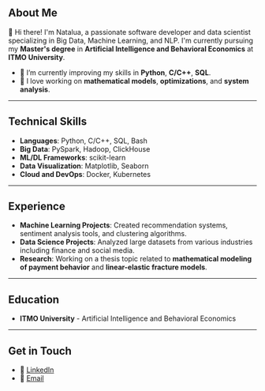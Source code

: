 ## About Me

👋 Hi there! I'm Natalua, a passionate software developer and data scientist specializing in Big Data, Machine Learning, and NLP. I'm currently pursuing my **Master's degree** in **Artificial Intelligence and Behavioral Economics** at **ITMO University**.

- 🌱 I’m currently improving my skills in **Python**, **C/C++**,  **SQL**.
- 🔬 I love working on **mathematical models**, **optimizations**, and **system analysis**.

---

## Technical Skills

- **Languages**: Python, C/C++, SQL, Bash
- **Big Data**: PySpark, Hadoop, ClickHouse
- **ML/DL Frameworks**: scikit-learn
- **Data Visualization**: Matplotlib, Seaborn
- **Cloud and DevOps**: Docker, Kubernetes

---

## Experience

- **Machine Learning Projects**: Created recommendation systems, sentiment analysis tools, and clustering algorithms.
- **Data Science Projects**: Analyzed large datasets from various industries including finance and social media.
- **Research**: Working on a thesis topic related to **mathematical modeling of payment behavior** and **linear-elastic fracture models**.

---

## Education

- **ITMO University** - Artificial Intelligence and Behavioral Economics

---

## Get in Touch

- 💼 [LinkedIn](https://www.linkedin.com/in/natalia-kuzmina-43ba35302/)
- 📧 [Email](mailto:natakkuzmina@gmail.com)
